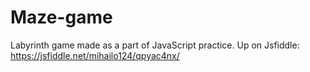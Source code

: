 # Maze-game
Labyrinth game made as a part of JavaScript practice.
Up on Jsfiddle:
https://jsfiddle.net/mihailo124/qpyac4nx/
